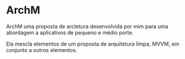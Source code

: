 # ArchM
 ArchM uma proposta de arctetura desenvolvida por mim para uma abordagem a aplicativos de pequeno e médio porte. 

 Ela mescla elementos de um proposta de arquitetura limpa, MVVM, em conjunto a outros elementos.
